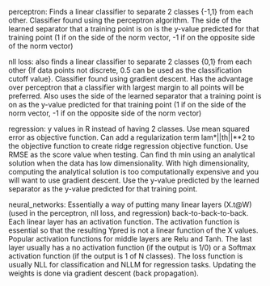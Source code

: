 perceptron: Finds a linear classifier to separate 2 classes {-1,1} from each other. Classifier found using the perceptron algorithm. The side of the learned separator that a training point is on is the y-value predicted for that training point (1 if on the side of the norm vector, -1 if on the opposite side of the norm vector)

nll loss: also finds a linear classifier to separate 2 classes {0,1} from each other {If data points not discrete, 0.5 can be used as the classification cutoff value}. Classifier found using gradient descent. Has the advantage over perceptron that a classifier with largest margin to all points will be preferred. Also uses the side of the learned separator that a training point is on as the y-value predicted for that training point (1 if on the side of the norm vector, -1 if on the opposite side of the norm vector)

regression: y values in R instead of having 2 classes. Use mean squared error as objective function. Can add a regularization term lam*||th||**2 to the objective function to create ridge regression objective function. Use RMSE as the score value when testing. Can find th min using an analytical solution when the data has low dimensionality. With high dimensionality, computing the analytical solution is too computationally expensive and you will want to use gradient descent. Use the y-value predicted by the learned separator as the y-value predicted for that training point.

neural_networks: Essentially a way of putting many linear layers (X.t@W) (used in the perceptron, nll loss, and regression) back-to-back-to-back. Each linear layer has an activation function. The activation function is essential so that the resulting Ypred is not a linear function of the X values. Popular activation functions for middle layers are Relu and Tanh. The last layer usually has a no activation function (if the output is 1/0) or a Softmax activation function (if the output is 1 of N classes). The loss function is usually NLL for classification and NLLM for regression tasks. Updating the weights is done via gradient descent (back propagation).